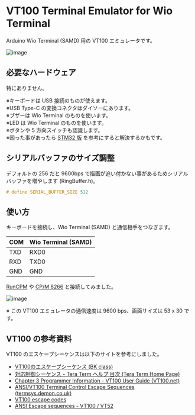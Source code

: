 # VT100 Terminal Emulator for Wio Terminal

Arduino Wio Terminal (SAMD) 用の VT100 エミュレータです。

![image](https://user-images.githubusercontent.com/14885863/102246470-2967ec00-3f42-11eb-9473-d38e3aeaa6e6.png)

## 必要なハードウェア
特にありません。

※キーボードは USB 接続のものが使えます。  
※USB Type-C の変換コネクタはダイソーにあります。  
※ブザーは Wio Terminal のものを使います。  
※LED は Wio Terminal のものを使います。  
※ボタンや 5 方向スイッチも認識します。  
※困った事があったら [STM32 版](https://github.com/ht-deko/vt100_stm32) を参考にすると解決するかもです。  

## シリアルバッファのサイズ調整

デフォルトの 256 だと 9600bps で描画が追い付かない事があるためシリアルバッファを増やします (RingBuffer.h)。　

```cpp:RingBuffer.h
# define SERIAL_BUFFER_SIZE 512
```

 ## 使い方
 キーボードを接続し、Wio Terminal (SAMD) と通信相手をつなぎます。

| COM | Wio Terminal (SAMD) |
|:--------|:------------------|
| TXD| RXD0 |
| RXD| TXD0 |
| GND| GND|

[RunCPM](https://github.com/MockbaTheBorg/RunCPM) や [CP/M 8266](https://github.com/SmallRoomLabs/cpm8266) と接続してみました。

 ![image](https://user-images.githubusercontent.com/14885863/102247268-14d82380-3f43-11eb-9e77-a9cc465f63db.png)
 
※ この VT100 エミュレータの通信速度は 9600 bps、画面サイズは 53 x 30 です。 

## VT100 の参考資料
VT100 のエスケープシーケンスは以下のサイトを参考にしました。

 - [VT100のエスケープシーケンス (BK class)](http://bkclass.web.fc2.com/doc_vt100.html)
 - [対応制御シーケンス - Tera Term ヘルプ 目次 (Tera Term Home Page)](https://ttssh2.osdn.jp/manual/ja/about/ctrlseq.html)
 - [Chapter 3 Programmer Information - VT100 User Guide (VT100.net)](https://vt100.net/docs/vt100-ug/chapter3.html)
 - [ANSI/VT100 Terminal Control Escape Sequences (termsys.demon.co.uk)](http://www.termsys.demon.co.uk/vtansi.htm)
 - [VT100 escape codes](https://www.csie.ntu.edu.tw/~r92094/c++/VT100.html)
 - [ANSI Escape sequences - VT100 / VT52](http://ascii-table.com/ansi-escape-sequences-vt-100.php)
